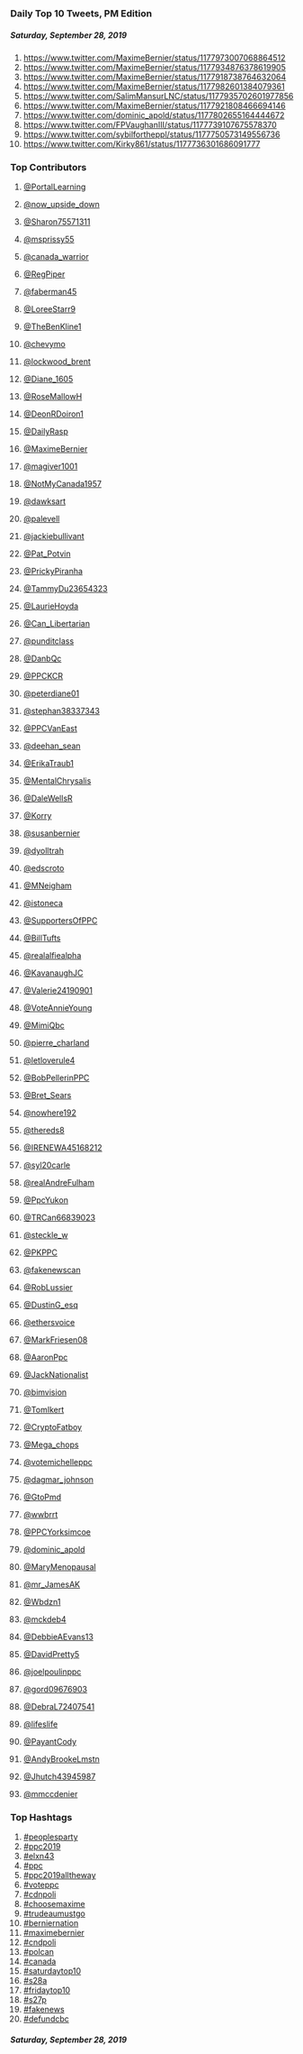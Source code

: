 ### Daily Top 10 Tweets, PM Edition
##### Saturday, September 28, 2019
 1) https://www.twitter.com/MaximeBernier/status/1177973007068864512
 2) https://www.twitter.com/MaximeBernier/status/1177934876378619905
 3) https://www.twitter.com/MaximeBernier/status/1177918738764632064
 4) https://www.twitter.com/MaximeBernier/status/1177982601384079361
 5) https://www.twitter.com/SalimMansurLNC/status/1177935702601977856
 6) https://www.twitter.com/MaximeBernier/status/1177921808466694146
 7) https://www.twitter.com/dominic_apold/status/1177802655164444672
 8) https://www.twitter.com/FPVaughanIII/status/1177739107675578370
 9) https://www.twitter.com/sybilfortheppl/status/1177750573149556736
10) https://www.twitter.com/Kirky861/status/1177736301686091777

### Top Contributors
  1) [@PortalLearning](https://www.twitter.com/PortalLearning)
  2) [@now_upside_down](https://www.twitter.com/now_upside_down)
  3) [@Sharon75571311](https://www.twitter.com/Sharon75571311)
  4) [@msprissy55](https://www.twitter.com/msprissy55)
  5) [@canada_warrior](https://www.twitter.com/canada_warrior)
  6) [@RegPiper](https://www.twitter.com/RegPiper)
  7) [@faberman45](https://www.twitter.com/faberman45)
  8) [@LoreeStarr9](https://www.twitter.com/LoreeStarr9)
  9) [@TheBenKline1](https://www.twitter.com/TheBenKline1)
 10) [@chevymo](https://www.twitter.com/chevymo)

 11) [@lockwood_brent](https://www.twitter.com/lockwood_brent)
 12) [@Diane_1605](https://www.twitter.com/Diane_1605)
 13) [@RoseMallowH](https://www.twitter.com/RoseMallowH)
 14) [@DeonRDoiron1](https://www.twitter.com/DeonRDoiron1)
 15) [@DailyRasp](https://www.twitter.com/DailyRasp)
 16) [@MaximeBernier](https://www.twitter.com/MaximeBernier)
 17) [@magiver1001](https://www.twitter.com/magiver1001)
 18) [@NotMyCanada1957](https://www.twitter.com/NotMyCanada1957)
 19) [@dawksart](https://www.twitter.com/dawksart)
 20) [@palevell](https://www.twitter.com/palevell)

 21) [@jackiebullivant](https://www.twitter.com/jackiebullivant)
 22) [@Pat_Potvin](https://www.twitter.com/Pat_Potvin)
 23) [@PrickyPiranha](https://www.twitter.com/PrickyPiranha)
 24) [@TammyDu23654323](https://www.twitter.com/TammyDu23654323)
 25) [@LaurieHoyda](https://www.twitter.com/LaurieHoyda)
 26) [@Can_Libertarian](https://www.twitter.com/Can_Libertarian)
 27) [@punditclass](https://www.twitter.com/punditclass)
 28) [@DanbQc](https://www.twitter.com/DanbQc)
 29) [@PPCKCR](https://www.twitter.com/PPCKCR)
 30) [@peterdiane01](https://www.twitter.com/peterdiane01)

 31) [@stephan38337343](https://www.twitter.com/stephan38337343)
 32) [@PPCVanEast](https://www.twitter.com/PPCVanEast)
 33) [@deehan_sean](https://www.twitter.com/deehan_sean)
 34) [@ErikaTraub1](https://www.twitter.com/ErikaTraub1)
 35) [@MentalChrysalis](https://www.twitter.com/MentalChrysalis)
 36) [@DaleWellsR](https://www.twitter.com/DaleWellsR)
 37) [@Korry](https://www.twitter.com/Korry)
 38) [@susanbernier](https://www.twitter.com/susanbernier)
 39) [@dyolltrah](https://www.twitter.com/dyolltrah)
 40) [@edscroto](https://www.twitter.com/edscroto)

 41) [@MNeigham](https://www.twitter.com/MNeigham)
 42) [@istoneca](https://www.twitter.com/istoneca)
 43) [@SupportersOfPPC](https://www.twitter.com/SupportersOfPPC)
 44) [@BillTufts](https://www.twitter.com/BillTufts)
 45) [@realalfiealpha](https://www.twitter.com/realalfiealpha)
 46) [@KavanaughJC](https://www.twitter.com/KavanaughJC)
 47) [@Valerie24190901](https://www.twitter.com/Valerie24190901)
 48) [@VoteAnnieYoung](https://www.twitter.com/VoteAnnieYoung)
 49) [@MimiQbc](https://www.twitter.com/MimiQbc)
 50) [@pierre_charland](https://www.twitter.com/pierre_charland)

 51) [@letloverule4](https://www.twitter.com/letloverule4)
 52) [@BobPellerinPPC](https://www.twitter.com/BobPellerinPPC)
 53) [@Bret_Sears](https://www.twitter.com/Bret_Sears)
 54) [@nowhere192](https://www.twitter.com/nowhere192)
 55) [@thereds8](https://www.twitter.com/thereds8)
 56) [@IRENEWA45168212](https://www.twitter.com/IRENEWA45168212)
 57) [@syl20carle](https://www.twitter.com/syl20carle)
 58) [@realAndreFulham](https://www.twitter.com/realAndreFulham)
 59) [@PpcYukon](https://www.twitter.com/PpcYukon)
 60) [@TRCan66839023](https://www.twitter.com/TRCan66839023)

 61) [@steckle_w](https://www.twitter.com/steckle_w)
 62) [@PKPPC](https://www.twitter.com/PKPPC)
 63) [@fakenewscan](https://www.twitter.com/fakenewscan)
 64) [@RobLussier](https://www.twitter.com/RobLussier)
 65) [@DustinG_esq](https://www.twitter.com/DustinG_esq)
 66) [@ethersvoice](https://www.twitter.com/ethersvoice)
 67) [@MarkFriesen08](https://www.twitter.com/MarkFriesen08)
 68) [@AaronPpc](https://www.twitter.com/AaronPpc)
 69) [@JackNationalist](https://www.twitter.com/JackNationalist)
 70) [@bimvision](https://www.twitter.com/bimvision)

 71) [@TomIkert](https://www.twitter.com/TomIkert)
 72) [@CryptoFatboy](https://www.twitter.com/CryptoFatboy)
 73) [@Mega_chops](https://www.twitter.com/Mega_chops)
 74) [@votemichelleppc](https://www.twitter.com/votemichelleppc)
 75) [@dagmar_johnson](https://www.twitter.com/dagmar_johnson)
 76) [@GtoPmd](https://www.twitter.com/GtoPmd)
 77) [@wwbrrt](https://www.twitter.com/wwbrrt)
 78) [@PPCYorksimcoe](https://www.twitter.com/PPCYorksimcoe)
 79) [@dominic_apold](https://www.twitter.com/dominic_apold)
 80) [@MaryMenopausal](https://www.twitter.com/MaryMenopausal)

 81) [@mr_JamesAK](https://www.twitter.com/mr_JamesAK)
 82) [@Wbdzn1](https://www.twitter.com/Wbdzn1)
 83) [@mckdeb4](https://www.twitter.com/mckdeb4)
 84) [@DebbieAEvans13](https://www.twitter.com/DebbieAEvans13)
 85) [@DavidPretty5](https://www.twitter.com/DavidPretty5)
 86) [@joelpoulinppc](https://www.twitter.com/joelpoulinppc)
 87) [@gord09676903](https://www.twitter.com/gord09676903)
 88) [@DebraL72407541](https://www.twitter.com/DebraL72407541)
 89) [@lifeslife](https://www.twitter.com/lifeslife)
 90) [@PayantCody](https://www.twitter.com/PayantCody)

 91) [@AndyBrookeLmstn](https://www.twitter.com/AndyBrookeLmstn)
 92) [@Jhutch43945987](https://www.twitter.com/Jhutch43945987)
 93) [@mmccdenier](https://www.twitter.com/mmccdenier)


### Top Hashtags

  1) [#peoplesparty](https://www.twitter.com/hashtag/peoplesparty)
  2) [#ppc2019](https://www.twitter.com/hashtag/ppc2019)
  3) [#elxn43](https://www.twitter.com/hashtag/elxn43)
  4) [#ppc](https://www.twitter.com/hashtag/ppc)
  5) [#ppc2019alltheway](https://www.twitter.com/hashtag/ppc2019alltheway)
  6) [#voteppc](https://www.twitter.com/hashtag/voteppc)
  7) [#cdnpoli](https://www.twitter.com/hashtag/cdnpoli)
  8) [#choosemaxime](https://www.twitter.com/hashtag/choosemaxime)
  9) [#trudeaumustgo](https://www.twitter.com/hashtag/trudeaumustgo)
 10) [#berniernation](https://www.twitter.com/hashtag/berniernation)
 11) [#maximebernier](https://www.twitter.com/hashtag/maximebernier)
 12) [#cndpoli](https://www.twitter.com/hashtag/cndpoli)
 13) [#polcan](https://www.twitter.com/hashtag/polcan)
 14) [#canada](https://www.twitter.com/hashtag/canada)
 15) [#saturdaytop10](https://www.twitter.com/hashtag/saturdaytop10)
 16) [#s28a](https://www.twitter.com/hashtag/s28a)
 17) [#fridaytop10](https://www.twitter.com/hashtag/fridaytop10)
 18) [#s27p](https://www.twitter.com/hashtag/s27p)
 19) [#fakenews](https://www.twitter.com/hashtag/fakenews)
 20) [#defundcbc](https://www.twitter.com/hashtag/defundcbc)

##### Saturday, September 28, 2019

